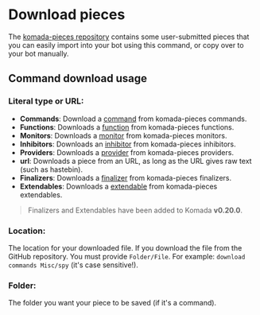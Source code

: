 # Download pieces

The [komada-pieces repository](https://github.com/dirigeants/komada-pieces)
contains some user-submitted pieces that you can easily import into your bot
using this command, or copy over to your bot manually.

## Command download usage

### Literal type or URL:
- **Commands**: Download a [command](commands.md) from komada-pieces commands.
- **Functions**: Downloads a [function](functions.md) from komada-pieces functions.
- **Monitors**: Downloads a [monitor](monitors.md) from komada-pieces monitors.
- **Inhibitors**: Downloads an [inhibitor](inhibitors.md) from komada-pieces inhibitors.
- **Providers**: Downloads a [provider](providers.md) from komada-pieces providers.
- **url**: Downloads a piece from an URL, as long as the URL gives raw text (such as hastebin).
- **Finalizers**: Downloads a [finalizer](finalizers.md) from komada-pieces finalizers.
- **Extendables**: Downloads a [extendable](extendables.md) from komada-pieces extendables.

> Finalizers and Extendables have been added to Komada **v0.20.0**.

### Location:
The location for your downloaded file. If you download the file from the GitHub
repository. You must provide `Folder/File`. For example: `download commands Misc/spy`
(it's case sensitive!).

### Folder:
The folder you want your piece to be saved (if it's a command).
